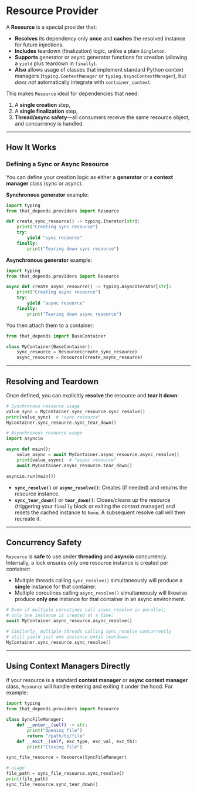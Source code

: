 # Resource Provider

A **Resource** is a special provider that:

- **Resolves** its dependency only **once** and **caches** the resolved instance for future injections.
- **Includes** teardown (finalization) logic, unlike a plain `Singleton`.
- **Supports** generator or async generator functions for creation (allowing a `yield` plus teardown in `finally`).
- **Also** allows usage of classes that implement standard Python context managers (`typing.ContextManager` or `typing.AsyncContextManager`), but *does not* automatically integrate with `container_context`.

This makes `Resource` ideal for dependencies that need:

1. A **single creation** step,
2. A **single finalization** step,
3. **Thread/async safety**—all consumers receive the same resource object, and concurrency is handled.

---

## How It Works

### Defining a Sync or Async Resource

You can define your creation logic as either a **generator** or a **context manager** class (sync or async). 

**Synchronous generator** example:

```python
import typing
from that_depends.providers import Resource

def create_sync_resource() -> typing.Iterator[str]:
    print("Creating sync resource")
    try:
        yield "sync resource"
    finally:
        print("Tearing down sync resource")
```

**Asynchronous generator** example:

```python
import typing
from that_depends.providers import Resource

async def create_async_resource() -> typing.AsyncIterator[str]:
    print("Creating async resource")
    try:
        yield "async resource"
    finally:
        print("Tearing down async resource")
```

You then attach them to a container:

```python
from that_depends import BaseContainer

class MyContainer(BaseContainer):
    sync_resource = Resource(create_sync_resource)
    async_resource = Resource(create_async_resource)
```

---

## Resolving and Teardown

Once defined, you can explicitly **resolve** the resource and **tear it down**:

```python
# Synchronous resource usage
value_sync = MyContainer.sync_resource.sync_resolve()
print(value_sync)  # "sync resource"
MyContainer.sync_resource.sync_tear_down()

# Asynchronous resource usage
import asyncio

async def main():
    value_async = await MyContainer.async_resource.async_resolve()
    print(value_async)  # "async resource"
    await MyContainer.async_resource.tear_down()

asyncio.run(main())
```

- **`sync_resolve()`** or **`async_resolve()`**: Creates (if needed) and returns the resource instance.
- **`sync_tear_down()`** or **`tear_down()`**: Closes/cleans up the resource (triggering your `finally` block or exiting the context manager) and resets the cached instance to `None`. A subsequent resolve call will then recreate it.

---

## Concurrency Safety

`Resource` is **safe** to use under **threading** and **asyncio** concurrency. Internally, a lock ensures only one resource instance is created per container:

- Multiple threads calling `sync_resolve()` simultaneously will produce a **single** instance for that container.
- Multiple coroutines calling `async_resolve()` simultaneously will likewise produce **only one** instance for that container in an async environment.

```python
# Even if multiple coroutines call async_resolve in parallel,
# only one instance is created at a time:
await MyContainer.async_resource.async_resolve()

# Similarly, multiple threads calling sync_resolve concurrently
# still yield just one instance until teardown:
MyContainer.sync_resource.sync_resolve()
```

---

## Using Context Managers Directly

If your resource is a standard **context manager** or **async context manager** class, `Resource` will handle entering and exiting it under the hood. For example:

```python
import typing
from that_depends.providers import Resource

class SyncFileManager:
    def __enter__(self) -> str:
        print("Opening file")
        return "/path/to/file"
    def __exit__(self, exc_type, exc_val, exc_tb):
        print("Closing file")

sync_file_resource = Resource(SyncFileManager)

# usage
file_path = sync_file_resource.sync_resolve()
print(file_path)
sync_file_resource.sync_tear_down()
```
